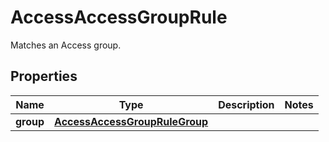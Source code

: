 

# AccessAccessGroupRule

Matches an Access group.

## Properties

| Name | Type | Description | Notes |
|------------ | ------------- | ------------- | -------------|
|**group** | [**AccessAccessGroupRuleGroup**](AccessAccessGroupRuleGroup.md) |  |  |



